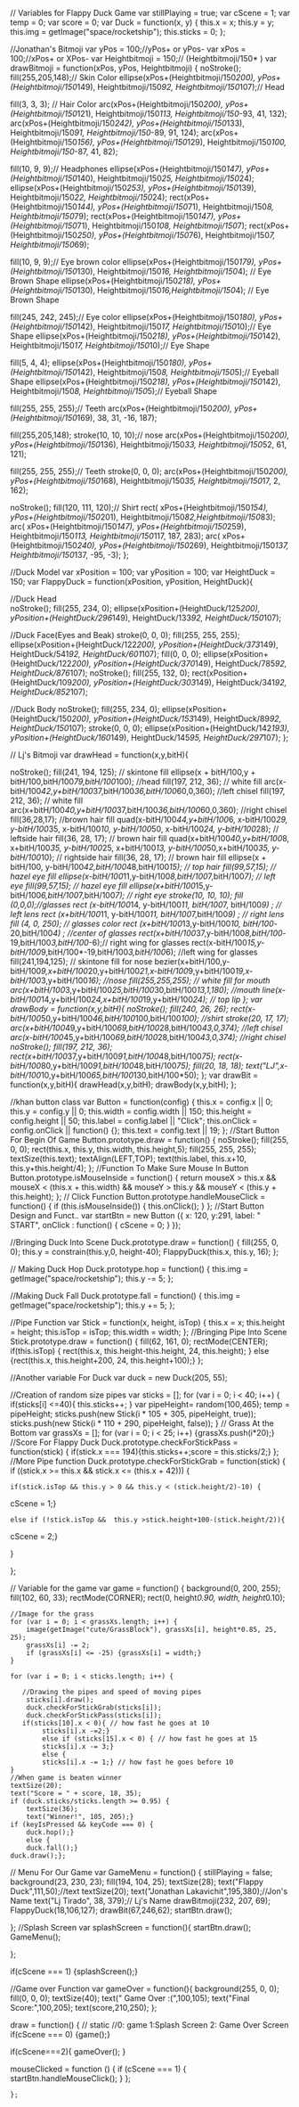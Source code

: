 // Variables for Flappy Duck Game
var stillPlaying = true;
var cScene = 1; 
var temp = 0;
var score = 0;
var Duck = function(x, y) {
    this.x = x;
    this.y = y;
    this.img = getImage("space/rocketship");
    this.sticks = 0;
};

//Jonathan's Bitmoji
 var yPos = 100;//yPos+ or yPos-
 var xPos = 100;//xPos+ or XPos-
 var Heightbitmoji = 150;// (Heightbitmoji/150* )
var drawBitmoji = function(xPos, yPos, Heightbitmoji)
{
noStroke();
fill(255,205,148);// Skin Color
ellipse(xPos+(Heightbitmoji/150*200), yPos+(Heightbitmoji/150*149), Heightbitmoji/150*92, Heightbitmoji/150*107);// Head

fill(3, 3, 3); // Hair Color
arc(xPos+(Heightbitmoji/150*200), yPos+(Heightbitmoji/150*121), Heightbitmoji/150*113, Heightbitmoji/150*-93, 41, 132);
arc(xPos+(Heightbitmoji/150*242), yPos+(Heightbitmoji/150*133), Heightbitmoji/150*91, Heightbitmoji/150*-89, 91, 124);
arc(xPos+(Heightbitmoji/150*156), yPos+(Heightbitmoji/150*129), Heightbitmoji/150*100, Heightbitmoji/150*-87, 41, 82);

fill(10, 9, 9);// Headphones
ellipse(xPos+(Heightbitmoji/150*147), yPos+(Heightbitmoji/150*140), Heightbitmoji/150*25, Heightbitmoji/150*24);
ellipse(xPos+(Heightbitmoji/150*253), yPos+(Heightbitmoji/150*139), Heightbitmoji/150*22, Heightbitmoji/150*24);
rect(xPos+(Heightbitmoji/150*144), yPos+(Heightbitmoji/150*71), Heightbitmoji/150*8, Heightbitmoji/150*79);
rect(xPos+(Heightbitmoji/150*147), yPos+(Heightbitmoji/150*71), Heightbitmoji/150*108, Heightbitmoji/150*7);
rect(xPos+(Heightbitmoji/150*250), yPos+(Heightbitmoji/150*76), Heightbitmoji/150*7, Heightbitmoji/150*69);

fill(10, 9, 9);// Eye brown color
ellipse(xPos+(Heightbitmoji/150*179), yPos+(Heightbitmoji/150*130), Heightbitmoji/150*16, Heightbitmoji/150*4); // Eye Brown Shape
ellipse(xPos+(Heightbitmoji/150*218), yPos+(Heightbitmoji/150*130), Heightbitmoji/150*16,Heightbitmoji/150*4); // Eye Brown Shape

fill(245, 242, 245);// Eye color
ellipse(xPos+(Heightbitmoji/150*180), yPos+(Heightbitmoji/150*142), Heightbitmoji/150*17, Heightbitmoji/150*10);// Eye Shape
ellipse(xPos+(Heightbitmoji/150*218), yPos+(Heightbitmoji/150*142), Heightbitmoji/150*17, Heightbitmoji/150*10);// Eye Shape

fill(5, 4, 4);
ellipse(xPos+(Heightbitmoji/150*180), yPos+(Heightbitmoji/150*142), Heightbitmoji/150*8, Heightbitmoji/150*5);// Eyeball Shape
ellipse(xPos+(Heightbitmoji/150*218), yPos+(Heightbitmoji/150*142), Heightbitmoji/150*8, Heightbitmoji/150*5);// Eyeball Shape

fill(255, 255, 255);// Teeth
arc(xPos+(Heightbitmoji/150*200), yPos+(Heightbitmoji/150*169), 38, 31, -16, 187);

fill(255,205,148);
stroke(10, 10, 10);// nose
arc(xPos+(Heightbitmoji/150*200), yPos+(Heightbitmoji/150*136), Heightbitmoji/150*33, Heightbitmoji/150*52, 61, 121);

fill(255, 255, 255);// Teeth
stroke(0, 0, 0);
arc(xPos+(Heightbitmoji/150*200), yPos+(Heightbitmoji/150*168), Heightbitmoji/150*35, Heightbitmoji/150*17, 2, 162);

noStroke();
fill(120, 111, 120);// Shirt
rect( xPos+(Heightbitmoji/150*154), yPos+(Heightbitmoji/150*201), Heightbitmoji/150*82,Heightbitmoji/150*83);
arc( xPos+(Heightbitmoji/150*147), yPos+(Heightbitmoji/150*259), Heightbitmoji/150*113, Heightbitmoji/150*117, 187, 283);
arc( xPos+(Heightbitmoji/150*240), yPos+(Heightbitmoji/150*269), Heightbitmoji/150*137, Heightbitmoji/150*137, -95, -3);
};

//Duck Model
var xPosition = 100;
var yPosition = 100;
var HeightDuck = 150;
var FlappyDuck = function(xPosition, yPosition, HeightDuck){
    
//Duck Head   
noStroke();
fill(255, 234, 0);
ellipse(xPosition+(HeightDuck/125*200), yPosition+(HeightDuck/296*149), HeightDuck/133*92, HeightDuck/150*107);

//Duck Face(Eyes and Beak)
stroke(0, 0, 0);
fill(255, 255, 255);
ellipse(xPosition+(HeightDuck/122*200), yPosition+(HeightDuck/373*149), HeightDuck/541*92, HeightDuck/601*107);
fill(0, 0, 0);
ellipse(xPosition+(HeightDuck/122*200), yPosition+(HeightDuck/370*149), HeightDuck/785*92, HeightDuck/876*107);
noStroke();
fill(255, 132, 0);
rect(xPosition+(HeightDuck/109*200), yPosition+(HeightDuck/303*149), HeightDuck/341*92, HeightDuck/852*107);

//Duck Body 
noStroke();
fill(255, 234, 0);
ellipse(xPosition+(HeightDuck/150*200), yPosition+(HeightDuck/153*149), HeightDuck/89*92, HeightDuck/150*107);
stroke(0, 0, 0);
ellipse(xPosition+(HeightDuck/142*193), yPosition+(HeightDuck/160*149), HeightDuck/145*95, HeightDuck/297*107);
};

// Lj's Bitmoji
var drawHead = function(x,y,bitH){

noStroke();
fill(241, 194, 125); // skintone fill
ellipse(x + bitH/100,y + bitH/100,bitH/100*79,bitH/100*100); //head
fill(197, 212, 36); // white fill
arc(x- bitH/100*42,y+bitH/100*37,bitH/100*36,bitH/100*60,0,360); //left chisel
fill(197, 212, 36); // white fill
arc(x+bitH/100*40,y+bitH/100*37,bitH/100*36,bitH/100*60,0,360); //right chisel
fill(36,28,17); //brown hair fill
quad(x-bitH/100*44,y+bitH/100*6, x-bitH/100*29, y-bitH/100*35, x-bitH/100*10, y-bitH/100*50, x-bitH/100*24, y-bitH/100*28); // leftside hair
fill(36, 28, 17); // brown hair fill
quad(x+bitH/100*40,y+bitH/100*8, x+bitH/100*35, y-bitH/100*25, x+bitH/100*13, y-bitH/100*50,x+bitH/100*35, y-bitH/100*10); // rightside hair
fill(36, 28, 17); // brown hair fill
ellipse(x + bitH/100, y-bitH/100*42,bitH/100*48,bitH/100*15); // top hair
fill(99,57,15); // hazel eye fill
ellipse(x-bitH/100*11,y-bitH/100*8,bitH/100*7,bitH/100*7); // left eye
fill(99,57,15); // hazel eye fill
ellipse(x+bitH/100*15,y-bitH/100*6,bitH/100*7,bitH/100*7); // right eye
stroke(10, 10, 10);
fill (0,0,0);//glasses
rect (x-bitH/100*14, y-bitH/100*11, bitH/100*7, bitH/100*9) ; // left lens
rect (x+bitH/100*11, y-bitH/100*11, bitH/100*7,bitH/100*9) ; // right lens
fill (4, 0, 250); // glasses color
rect (x+bitH/100*13,y-bitH/100*10, bitH/100*-20,bitH/100*4) ; //center of glasses
rect(x+bitH/100*37,y-bitH/100*8,bitH/100*-19,bitH/100*3,bitH/100*-6);// right wing for glasses
rect(x-bitH/100*15,y-bitH/100*9,bitH/100*-19,bitH/100*3,bitH/100*6); //left wing for glasses
fill(241,194,125); // skintone fill for nose
bezier(x+bitH/100,y-bitH/100*9,x+bitH/100*20,y+bitH/100*21,x-bitH/100*9,y+bitH/100*19,x-bitH/100*3,y+bitH/100*16); //nose
fill(255,255,255); // white fill for mouth
arc(x+bitH/100*3,y+bitH/100*25,bitH/100*30,bitH/100*13,1,180); //mouth
line(x-bitH/100*14,y+bitH/100*24,x+bitH/100*19,y+bitH/100*24); // top lip
};
var drawBody = function(x,y,bitH){
noStroke();
fill(240, 26, 26);
rect(x-bitH/100*50,y+bitH/100*46,bitH/100*100,bitH/100*100); //shirt
stroke(20, 17, 17);
arc(x+bitH/100*49,y+bitH/100*69,bitH/100*28,bitH/100*43,0,374); //left chisel
arc(x-bitH/100*45,y+bitH/100*69,bitH/100*28,bitH/100*43,0,374); //right chisel
noStroke();
fill(197, 212, 36);
rect(x+bitH/100*37,y+bitH/100*91,bitH/100*48,bitH/100*75);
rect(x-bitH/100*80,y+bitH/100*91,bitH/100*48,bitH/100*75);
fill(20, 18, 18);
text("LJ",x-bitH/100*10,y+bitH/100*65,bitH/100*130,bitH/100*50);
};
var drawBit = function(x,y,bitH){
    drawHead(x,y,bitH);
     drawBody(x,y,bitH);
};

//khan button class
var Button = function(config) {
    this.x = config.x || 0;
    this.y = config.y || 0;
    this.width = config.width || 150;
    this.height = config.height || 50;
    this.label = config.label || "Click";
    this.onClick = config.onClick || function() {};
    this.text = config.text || 19;
};
//Start Button For Begin Of Game
Button.prototype.draw = function() {
    noStroke();
    fill(255, 0, 0);
    rect(this.x, this.y, this.width, this.height,5);
    fill(255, 255, 255);
    textSize(this.text);
    textAlign(LEFT,TOP);
    text(this.label, this.x+10, this.y+this.height/4);
};
//Function To Make Sure Mouse In Button
Button.prototype.isMouseInside = function() {
    return mouseX > this.x &&
           mouseX < (this.x + this.width) &&
           mouseY > this.y &&
           mouseY < (this.y + this.height);
};
// Click Function
Button.prototype.handleMouseClick = function() {
    if (this.isMouseInside()) {
        this.onClick();
    }
};
//Start Button Design and Funct..
var startBtn = new Button 
    ({
    x: 120,
    y:291,
    label: "     START",
    onClick : function() {
        cScene = 0;
    }
    });
    
//Bringing Duck Into Scene
Duck.prototype.draw = function() {
    fill(255, 0, 0);
    this.y = constrain(this.y,0, height-40);
    FlappyDuck(this.x, this.y, 16);
};

// Making Duck Hop
Duck.prototype.hop = function() {
    this.img = getImage("space/rocketship");
    this.y -= 5;
};

//Making Duck Fall
Duck.prototype.fall = function() {
    this.img = getImage("space/rocketship");
    this.y += 5;
};

//Pipe Function
var Stick = function(x, height, isTop) {
    this.x = x;
    this.height = height;
    this.isTop = isTop;
    this.width = width;
};
//Bringing Pipe Into Scene
Stick.prototype.draw = function() {
    fill(62, 161, 0);
    rectMode(CENTER);
    if(this.isTop) {
        rect(this.x, this.height-this.height, 24, this.height); }
        else {rect(this.x, this.height+200, 24, this.height+100);}
};

//Another variable For Duck
var duck = new Duck(205, 55);

//Creation of random size pipes
var sticks = [];
for (var i = 0; i < 40; i++) { 
    if(sticks[i] <=40){
        this.sticks++;
    }
    var pipeHeight= random(100,465);
    temp = pipeHeight;
    sticks.push(new Stick(i * 105 + 305, pipeHeight, true));
    sticks.push(new Stick(i * 110 + 290, pipeHeight, false));
}
// Grass At the Bottom
var grassXs = [];
for (var i = 0; i < 25; i++) {grassXs.push(i*20);}
//Score For Flappy Duck
Duck.prototype.checkForStickPass = function(stick) {
    if(stick.x === 194){this.sticks++;score = this.sticks/2;}
};
//More Pipe function
Duck.prototype.checkForStickGrab = function(stick) {
    if ((stick.x >= this.x && stick.x <= (this.x + 42))) {
        
    if(stick.isTop && this.y > 0 && this.y < (stick.height/2)-10) {
                    
cScene = 1;}
     
    else if (!stick.isTop &&  this.y >stick.height+100-(stick.height/2)){
           
cScene = 2;}

}
    
};


// Variable for the game
 var game = function() 
{
 background(0, 200, 255);
    fill(102, 60, 33);
    rectMode(CORNER);
    rect(0, height*0.90, width, height*0.10);
    
    //Image for the grass
    for (var i = 0; i < grassXs.length; i++) {
        image(getImage("cute/GrassBlock"), grassXs[i], height*0.85, 25, 25);
        grassXs[i] -= 2;
        if (grassXs[i] <= -25) {grassXs[i] = width;}
    }
    
    for (var i = 0; i < sticks.length; i++) {
       
       //Drawing the pipes and speed of moving pipes
        sticks[i].draw();
        duck.checkForStickGrab(sticks[i]);
        duck.checkForStickPass(sticks[i]);
       if(sticks[10].x < 0){ // how fast he goes at 10
            sticks[i].x -=2;}
            else if (sticks[15].x < 0) { // how fast he goes at 15
            sticks[i].x -= 3;}
            else {
            sticks[i].x -= 1;} // how fast he goes before 10
    }
    //When game is beaten winner
    textSize(20);
    text("Score = " + score, 18, 35);
    if (duck.sticks/sticks.length >= 0.95) {
        textSize(36);
        text("Winner!", 105, 205);}
    if (keyIsPressed && keyCode === 0) {
        duck.hop();}
        else {
        duck.fall();}
    duck.draw();};
    
// Menu For Our Game
var GameMenu = function() {
    stillPlaying = false;
    background(23, 230, 23);
    fill(194, 104, 25);
    textSize(28);
    text("Flappy Duck",111,50);//text
    textSize(20);
    text("Jonathan Lakavichit",195,380);//Jon's Name
    text("Lj Tirado", 38, 379);// Lj's Name
    drawBitmoji(232, 207, 69);
    FlappyDuck(18,106,127);
    drawBit(67,246,62);
    startBtn.draw();
    
};
//Splash Screen 
var splashScreen = function(){
 startBtn.draw();
 GameMenu();

};

if(cScene === 1)
{splashScreen();}

//Game over Function 
var gameOver = function(){
        background(255, 0, 0);
        fill(0, 0, 0);
        textSize(40);
        text(" Game Over :(",100,105);
        text("Final Score:",100,205);
        text(score,210,250);
};

draw = function() {
    // static
    //0: game 1:Splash Screen  2: Game Over Screen
if(cScene === 0) 
{game();}

if(cScene===2){
gameOver();
    }


mouseClicked = function () 
{
if (cScene === 1)
{
    startBtn.handleMouseClick();
}
};




    };
